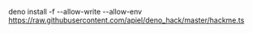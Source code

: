 deno install -f --allow-write --allow-env https://raw.githubusercontent.com/apiel/deno_hack/master/hackme.ts
